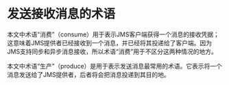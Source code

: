 # 发送接收消息的术语

本文中术语“消费”（consume）用于表示JMS客户端获得一个消息的接收凭据；这意味着JMS提供者已经接收到一个消息，并已经将其投递给了客户端。因为JMS支持同步和异步消息接收，所以术语“消费”用于不区分这两种情况的地方。

本文中术语“生产”（produce）是用于表示发送消息最常用的术语。它表示将一个消息发送给了JMS提供者，后者将会把消息投递到其目的地。

